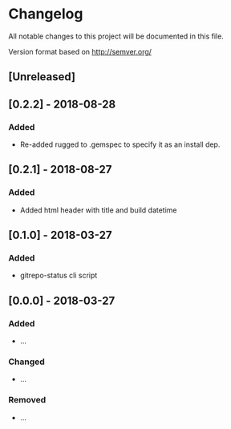 # Changelog
All notable changes to this project will be documented in this file.

Version format based on http://semver.org/

## [Unreleased]

## [0.2.2] - 2018-08-28
### Added
- Re-added rugged to .gemspec to specify it as an install dep.

## [0.2.1] - 2018-08-27
### Added
- Added  html header with title and build datetime

## [0.1.0] - 2018-03-27
### Added
- gitrepo-status cli script

## [0.0.0] - 2018-03-27
### Added
- ...

### Changed
- ...

### Removed
- ...
